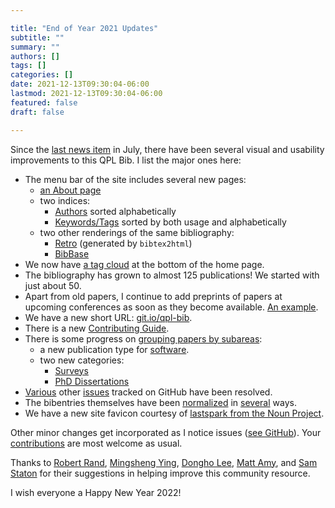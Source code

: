 ```yaml
---

title: "End of Year 2021 Updates"
subtitle: ""
summary: ""
authors: []
tags: []
categories: []
date: 2021-12-13T09:30:04-06:00
lastmod: 2021-12-13T09:30:04-06:00
featured: false
draft: false

---
```


Since the [last news item](../gh-org-ui/) in July, there have been several visual and usability improvements to this QPL Bib. I list the major ones here:

- The menu bar of the site includes several new pages:
  - [an About page](../../about)
  - two indices:
     -  [Authors](../../authors) sorted alphabetically
     -  [Keywords/Tags](../../tags) sorted by both usage and alphabetically
  - two other renderings of the same bibliography:
    - [Retro](../../retro/bbt.html) (generated by `bibtex2html`)
    - [BibBase](../../base)
- We now have [a tag cloud](../../#tags) at the bottom of the home page.
- The bibliography has grown to almost 125 publications! We started with just about 50.
- Apart from old papers, I continue to add preprints of papers at upcoming conferences as soon as they become available. [An example](../../publication/Heunen2022/).
- We have a new short URL: [git.io/qpl-bib](https://git.io/qpl-bib).
- There is a new [Contributing Guide](https://github.com/QuantumPL/bib/blob/main/CONTRIBUTING.md).
- There is some progress on [grouping papers by subareas](https://github.com/QuantumPL/bib/issues/2):
  - a new publication type for [software](../..//publication/#9).
  - two new categories:
    - [Surveys](../../category/Survey)
    - [PhD Dissertations](../../category/PhD-Thesis/)
- [Various](https://github.com/QuantumPL/bib/issues?q=is%3Aissue+is%3Aclosed+milestone%3A2021) other [issues](https://github.com/QuantumPL/site/issues?q=is%3Aissue+is%3Aclosed+milestone%3A2021) tracked on GitHub have been resolved.
- The bibentries themselves have been [normalized](https://github.com/QuantumPL/bib/search?q=normalize&type=commits) in [several](https://github.com/QuantumPL/bib/search?q=canonical&type=commits) ways.
- We have a new site favicon courtesy of [lastspark from the Noun Project](https://thenounproject.com/term/quantum-computer/1697151/).

Other minor changes get incorporated as I notice issues ([see GitHub](https://github.com/QuantumPL/bib/commits/main)). Your [contributions](https://github.com/QuantumPL/bib/issues) are most welcome as usual.

Thanks to [Robert Rand](../../author/Robert-Rand), [Mingsheng Ying](../../author/Mingsheng-Ying), [Dongho Lee](../../author/Dongho-Lee), [Matt Amy](../../author/Matthew-Amy), and [Sam Staton](../../author/Sam-Staton) for their suggestions in helping improve this community resource.

I wish everyone a Happy New Year 2022!
